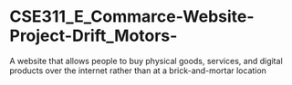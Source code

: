 # CSE311_E_Commarce-Website-Project-Drift_Motors-
A website that allows people to buy physical goods, services, and digital products over the internet rather than at a brick-and-mortar location

